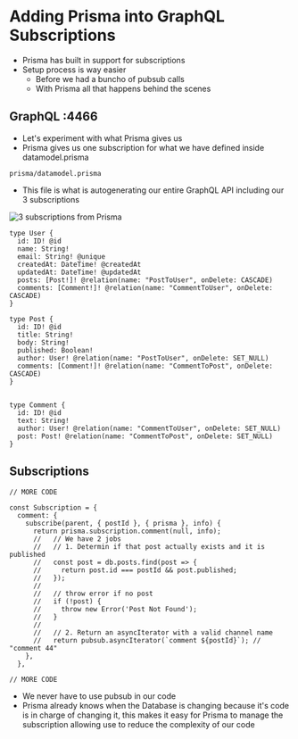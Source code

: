 # Adding Prisma into GraphQL Subscriptions
* Prisma has built in support for subscriptions
* Setup process is way easier
    - Before we had a buncho of pubsub calls
    - With Prisma all that happens behind the scenes

## GraphQL :4466
* Let's experiment with what Prisma gives us
* Prisma gives us one subscription for what we have defined inside datamodel.prisma

`prisma/datamodel.prisma`

* This file is what is autogenerating our entire GraphQL API including our 3 subscriptions

![3 subscriptions from Prisma](https://i.imgur.com/ZuhVrlJ.png)

```
type User {
  id: ID! @id
  name: String!
  email: String! @unique
  createdAt: DateTime! @createdAt
  updatedAt: DateTime! @updatedAt
  posts: [Post!]! @relation(name: "PostToUser", onDelete: CASCADE)
  comments: [Comment!]! @relation(name: "CommentToUser", onDelete: CASCADE)
}

type Post {
  id: ID! @id
  title: String!
  body: String!
  published: Boolean!
  author: User! @relation(name: "PostToUser", onDelete: SET_NULL)
  comments: [Comment!]! @relation(name: "CommentToPost", onDelete: CASCADE)
}


type Comment {
  id: ID! @id
  text: String!
  author: User! @relation(name: "CommentToUser", onDelete: SET_NULL)
  post: Post! @relation(name: "CommentToPost", onDelete: SET_NULL)
}
```

## Subscriptions
```
// MORE CODE

const Subscription = {
  comment: {
    subscribe(parent, { postId }, { prisma }, info) {
      return prisma.subscription.comment(null, info);
      //   // We have 2 jobs
      //   // 1. Determin if that post actually exists and it is published
      //   const post = db.posts.find(post => {
      //     return post.id === postId && post.published;
      //   });
      //
      //   // throw error if no post
      //   if (!post) {
      //     throw new Error('Post Not Found');
      //   }
      //
      //   // 2. Return an asyncIterator with a valid channel name
      //   return pubsub.asyncIterator(`comment ${postId}`); // "comment 44"
    },
  },

// MORE CODE
```

* We never have to use pubsub in our code
* Prisma already knows when the Database is changing because it's code is in charge of changing it, this makes it easy for Prisma to manage the subscription allowing use to reduce the complexity of our code


